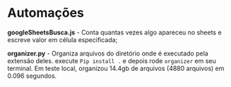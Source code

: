 # Automações

**googleSheetsBusca.js** - Conta quantas vezes algo apareceu no sheets e escreve valor em célula especificada;

**organizer.py** - Organiza arquivos do diretório onde é executado pela extensão deles. execute `Pip install .` e depois rode `organizer` em seu terminal. Em teste local, organizou 14.4gb de arquivos (4880 arquivos) em 0.096 segundos.

